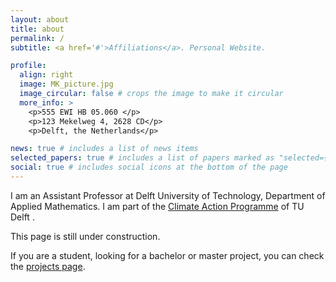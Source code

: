 ```yaml
---
layout: about
title: about
permalink: /
subtitle: <a href='#'>Affiliations</a>. Personal Website. 

profile:
  align: right
  image: MK_picture.jpg
  image_circular: false # crops the image to make it circular
  more_info: >
    <p>555 EWI HB 05.060 </p>
    <p>123 Mekelweg 4, 2628 CD</p>
    <p>Delft, the Netherlands</p>

news: true # includes a list of news items
selected_papers: true # includes a list of papers marked as "selected={true}"
social: true # includes social icons at the bottom of the page
---
```


I am an Assistant Professor at Delft University of Technology, Department of Applied Mathematics. I am part of the [Climate Action Programme](https://www.tudelft.nl/en/climate-action) of TU Delft . 

This page is still under construction. 

If you are a student, looking for a bachelor or master project, you can check the [projects page](/al-folio/publications/).

